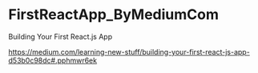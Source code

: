 # FirstReactApp_ByMediumCom
Building Your First React.js App

https://medium.com/learning-new-stuff/building-your-first-react-js-app-d53b0c98dc#.pphmwr6ek
